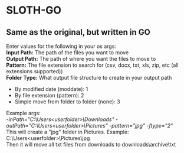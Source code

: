 # SLOTH-GO
<h2>Same as the original, but written in GO</h2>

Enter values for the following in your os args:<br />
<strong>Input Path:</strong> The path of the files you want to move<br />
<strong>Output Path:</strong> The path of where you want the files to move to<br />
<strong>Pattern:</strong> The file extension to search for (csv, docx, txt, xls, zip, etc (all extensions supported))<br />
<strong>Folder Type:</strong> What output file structure to create in your output path<br />
<ul>
<li>By modified date (moddate):  1</li>
<li>By file extension (pattern):  2</li>
<li>Simple move from folder to folder (none):  3</li>
</ul>
  
Example args:<br />
<i>-inPath="C:\Users\<userfolder>\Downloads" -outPath="C:\Users\<userfolder>\Pictures" -pattern="jpg" -ftype="2"</i><br />
This will create a "jpg" folder in Pictures. Example: C:\Users\<userfolder>\Pictures\jpg<br />
  Then it will move all txt files from downloads to downloads\archive\txt<br />
